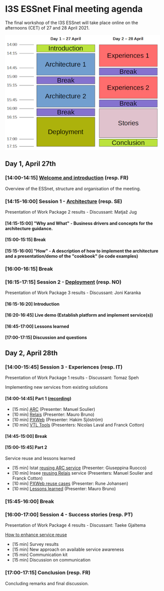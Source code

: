 # I3S ESSnet Final meeting agenda

The final workshop of the I3S ESSnet will take place online on the afternoons (CET) of 27 and 28 April 2021.

![Agenda](agenda.png)

## Day 1, April 27th
 
### [14:00-14:15] [Welcome and introduction](https://i3s-essnet.github.io/Documents/final-meeting/presentations/intro.html) (resp. FR)

Overview of the ESSnet, structure and organisation of the meeting.

### [14:15-16:00] Session 1 - [Architecture](https://miro.com/app/board/o9J_lGjWOx4=/) (resp. SE)

Presentation of Work Package 2 results - Discussant: Matjaž Jug 

#### [14:15-15:00] "Why and What" - Business drivers and concepts for the architecture guidance. 

#### [15:00-15:15] Break

#### [15:15-16:00] "How" - A description of how to implement the architecture and a presentation/demo of the "cookbook" (ie code examples)

### [16:00-16:15] Break

### [16:15-17:15] Session 2 - [Deployment](https://i3s-essnet.github.io/Documents/final-meeting/presentations/pres_finalmeet_depl.html#/) (resp. NO)

Presentation of Work Package 3 results - Discussant: Joni Karanka

#### [16:15-16:20] Introduction

#### [16:20-16:45] Live demo (Establish platform and implement service(s))

#### [16:45-17:00] Lessons learned

#### [17:00-17:15] Discussion and questions


## Day 2, April 28th

### [14:00-15:45] Session 3 - Experiences (resp. IT)

Presentation of Work Package 1 results - Discussant: Tomaz Speh

Implementing new services from existing solutions

#### [14:00-14:45] Part 1 ([recording](http://shared-statistical-services.org/videos/i3s-final-s31.mp4))

  * [15 min] [ARC](https://hackmd.io/@EgVaFRsUQ-ywTiFcXIsWig/SyrKYiALu#/) (Presenter: Manuel Soulier)
  * [10 min] [Relais](https://i3s-essnet.github.io/Documents/final-meeting/presentations/Relais_implementation_rev5.pptx) (Presenter: Mauro Bruno)
  * [10 min] [PXWeb](https://i3s-essnet.github.io/Documents/wp1/PXWeb%20I3S%202021%20Presentation.pdf) (Presenter: Hakim Sjöström)
  * [10 min] [VTL Tools](presentations/vtl.html) (Presenters: Nicolas Laval and Franck Cotton)

#### [14:45-15:00] Break

#### [15:00-15:45] Part 2

Service reuse and lessons learned

  * [15 min] Istat [reusing ARC service](https://i3s-essnet.github.io/Documents/final-meeting/presentations/ARC_reuse_rev3.pptx) (Presenter: Giuseppina Ruocco)
  * [10 min] Insee [reusing Relais](https://hackmd.io/@EgVaFRsUQ-ywTiFcXIsWig/SJWlilNw_#/) service (Presenters: Manuel Soulier and Franck Cotton)
  * [10 min] [PXWeb reuse cases](https://i3s-essnet.github.io/Documents/wp3/pres_pxweb-reuse.html#/) (Presenter: Rune Johansen)
  * [10 min] [Lessons learned](https://i3s-essnet.github.io/Documents/final-meeting/presentations/ARC_reuse_rev3.pptx) (Presenter: Mauro Bruno)

### [15:45-16:00] Break

### [16:00-17:00] Session 4 - Success stories (resp. PT)

Presentation of Work Package 4 results - Discussant: Taeke Gjaltema

[How to enhance service reuse](https://i3s-essnet.github.io/Documents/final-meeting/presentations/CommunicationPresentation.pptx)

  * [15 min] Survey results 
  * [15 min] New approach on available service awareness
  * [15 min] Communication kit
  * [15 min] Discussion on communication

### [17:00-17:15] Conclusion (resp. FR)

Concluding remarks and final discussion.
